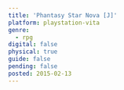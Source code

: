 ```yaml
---
title: 'Phantasy Star Nova [J]'
platform: playstation-vita
genre:
  - rpg
digital: false
physical: true
guide: false
pending: false
posted: 2015-02-13
---
```

